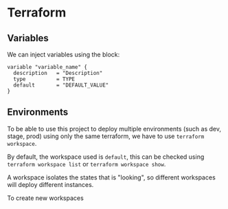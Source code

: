 # Terraform

## Variables

We can inject variables using the block:
```
variable "variable_name" {
  description   = "Description"
  type          = TYPE
  default       = "DEFAULT_VALUE"
}
```

## Environments

To be able to use this project to deploy multiple environments (such as dev, stage, prod) using only the same terraform, we have to use `terraform workspace`.

By default, the workspace used is `default`, this can be checked using `terraform workspace list` or `terraform workspace show`.

A workspace isolates the states that is "looking", so different workspaces will deploy different instances.

To create new workspaces 